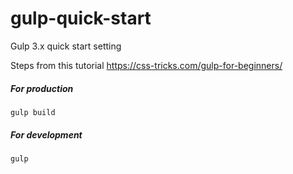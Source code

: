 # gulp-quick-start
Gulp 3.x quick start setting

Steps from this tutorial
https://css-tricks.com/gulp-for-beginners/

##### For production
```
gulp build
```

##### For development
```node
gulp
```

